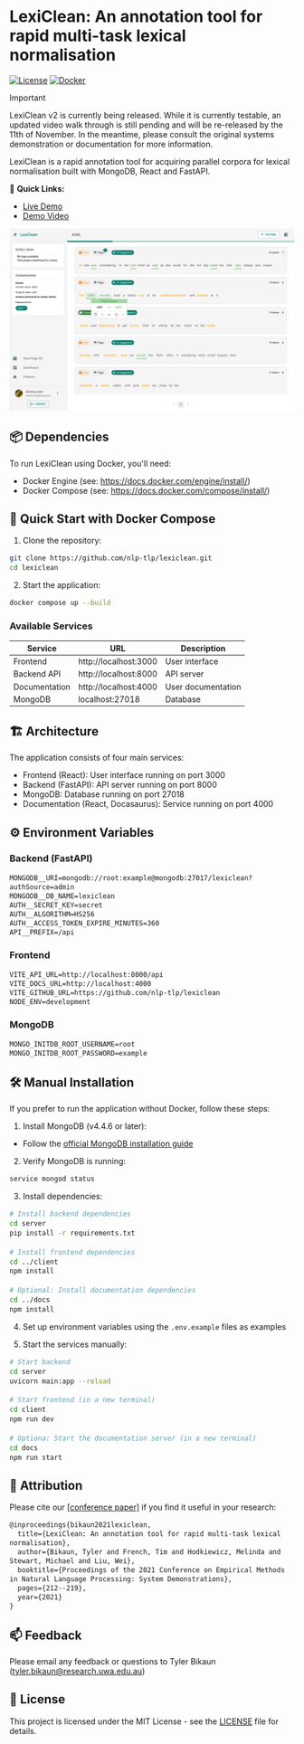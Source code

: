 # LexiClean: An annotation tool for rapid multi-task lexical normalisation

[![License](https://img.shields.io/badge/license-MIT-blue.svg)](https://opensource.org/licenses/MIT)
[![Docker](https://img.shields.io/badge/docker-supported-brightgreen.svg)](https://www.docker.com/)

> [!IMPORTANT]
> LexiClean v2 is currently being released. While it is currently testable, an updated video walk through is still pending and will be re-released by the 11th of November. In the meantime, please consult the original systems demonstration or documentation for more information.

LexiClean is a rapid annotation tool for acquiring parallel corpora for lexical normalisation built with MongoDB, React and FastAPI. 

📌 **Quick Links:**
- [Live Demo](https://lexiclean.nlp-tlp.org)
- [Demo Video](https://youtu.be/P7_ooKrQPDU)

![Annotation Interface](./client/public/static/annotation_interface_light.png)

## 📦 Dependencies
To run LexiClean using Docker, you'll need:

- Docker Engine (see: https://docs.docker.com/engine/install/)
- Docker Compose (see: https://docs.docker.com/compose/install/)

## 🚀 Quick Start with Docker Compose

1. Clone the repository:

```bash
git clone https://github.com/nlp-tlp/lexiclean.git
cd lexiclean
```

2. Start the application:
```bash
docker compose up --build
```

### Available Services
| Service       | URL                   | Description        |
| ------------- | --------------------- | ------------------ |
| Frontend      | http://localhost:3000 | User interface     |
| Backend API   | http://localhost:8000 | API server         |
| Documentation | http://localhost:4000 | User documentation |
| MongoDB       | localhost:27018       | Database           |

## 🏗️ Architecture
The application consists of four main services:

- Frontend (React): User interface running on port 3000
- Backend (FastAPI): API server running on port 8000
- MongoDB: Database running on port 27018
- Documentation (React, Docasaurus): Service running on port 4000

## ⚙️ Environment Variables

### Backend (FastAPI)
```env
MONGODB__URI=mongodb://root:example@mongodb:27017/lexiclean?authSource=admin
MONGODB__DB_NAME=lexiclean
AUTH__SECRET_KEY=secret
AUTH__ALGORITHM=HS256
AUTH__ACCESS_TOKEN_EXPIRE_MINUTES=360
API__PREFIX=/api
```

### Frontend
```env
VITE_API_URL=http://localhost:8000/api
VITE_DOCS_URL=http://localhost:4000
VITE_GITHUB_URL=https://github.com/nlp-tlp/lexiclean
NODE_ENV=development
```

### MongoDB

```env
MONGO_INITDB_ROOT_USERNAME=root
MONGO_INITDB_ROOT_PASSWORD=example
```

## 🛠️ Manual Installation

If you prefer to run the application without Docker, follow these steps:

1. Install MongoDB (v4.4.6 or later):
  - Follow the [official MongoDB installation guide](https://docs.mongodb.com/manual/installation/)
2. Verify MongoDB is running:
```bash
service mongod status
```

3. Install dependencies:
```bash
# Install backend dependencies
cd server
pip install -r requirements.txt

# Install frontend dependencies
cd ../client
npm install

# Optional: Install documentation dependencies
cd ../docs
npm install
```

4. Set up environment variables using the `.env.example` files as examples

5. Start the services manually:
```bash
# Start backend
cd server
uvicorn main:app --reload

# Start frontend (in a new terminal)
cd client
npm run dev

# Optiona: Start the documentation server (in a new terminal)
cd docs
npm run start
```

## 📝 Attribution
Please cite our [[conference paper]](https://aclanthology.org/2021.emnlp-demo.25/) if you find it useful in your research:
```
@inproceedings{bikaun2021lexiclean,
  title={LexiClean: An annotation tool for rapid multi-task lexical normalisation},
  author={Bikaun, Tyler and French, Tim and Hodkiewicz, Melinda and Stewart, Michael and Liu, Wei},
  booktitle={Proceedings of the 2021 Conference on Empirical Methods in Natural Language Processing: System Demonstrations},
  pages={212--219},
  year={2021}
}
```

## 📫 Feedback
Please email any feedback or questions to Tyler Bikaun (tyler.bikaun@research.uwa.edu.au)

## 📄 License

This project is licensed under the MIT License - see the [LICENSE](LICENSE) file for details.